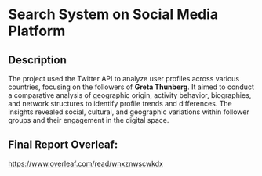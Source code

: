 # Search System on Social Media Platform

## Description 
The project used the Twitter API to analyze user profiles across various countries, focusing on the followers of **Greta Thunberg**. It aimed to conduct a comparative analysis of geographic origin, activity behavior, biographies, and network structures to identify profile trends and differences. The insights revealed social, cultural, and geographic variations within follower groups and their engagement in the digital space.

## Final Report Overleaf:
https://www.overleaf.com/read/wnxznwscwkdx
